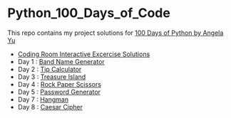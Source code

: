 # Python_100_Days_of_Code
This repo contains my project solutions for [100 Days of Python by Angela Yu](https://100daysofpython.dev/)
- [Coding Room Interactive Excercise Solutions]()
- Day 1 : [Band Name Generator](https://github.com/itsmohitj/Python_100_Days_of_Code/tree/main/Day_1_Band_Name_Generator)
- Day 2 : [Tip Calculator](https://github.com/itsmohitj/Python_100_Days_of_Code/tree/main/Day_2_Tip_Calculator)
- Day 3 : [Treasure Island](https://github.com/itsmohitj/Python_100_Days_of_Code/tree/main/Day_3_Treasure_Island)
- Day 4 : [Rock Paper Scissors](https://github.com/itsmohitj/Python_100_Days_of_Code/tree/main/Day_4_Rock_Paper_Scissors)
- Day 5 : [Password Generator](https://github.com/itsmohitj/Python_100_Days_of_Code/tree/main/Day_5_Password_Generator)
- Day 7 : [Hangman](https://github.com/itsmohitj/Python_100_Days_of_Code/tree/main/Day_7_Hangman)
- Day 8 : [Caesar Cipher](https://github.com/itsmohitj/Python_100_Days_of_Code/tree/main/Day_8_Caesar_Cipher)